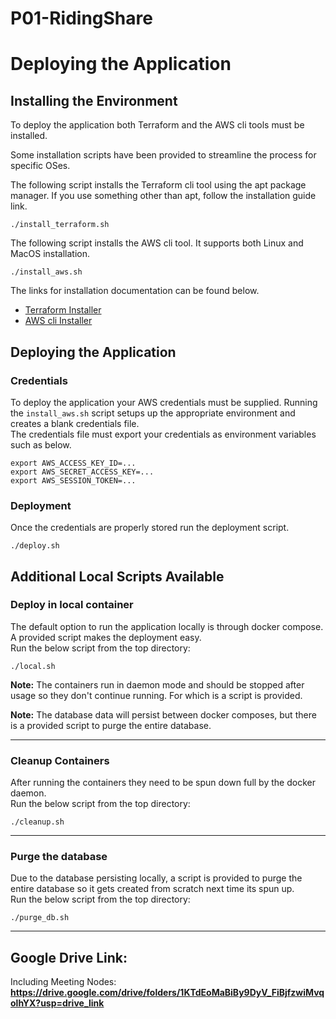 # P01-RidingShare

# Deploying the Application

## Installing the Environment
To deploy the application both Terraform and the AWS cli tools must be installed.  

Some installation scripts have been provided to streamline the process for specific OSes.

The following script installs the Terraform cli tool using the apt package manager. If you use something other than apt, follow the installation guide link.
```shell
./install_terraform.sh
```

The following script installs the AWS cli tool. It supports both Linux and MacOS installation.
```shell
./install_aws.sh
```

The links for installation documentation can be found below.   
- [Terraform Installer](https://developer.hashicorp.com/terraform/install)    
- [AWS cli Installer](https://docs.aws.amazon.com/cli/latest/userguide/getting-started-install.html)


## Deploying the Application

### Credentials
To deploy the application your AWS credentials must be supplied. Running the `install_aws.sh` script setups up the appropriate environment and creates a blank credentials file.   
The credentials file must export your credentials as environment variables such as below.
```shell
export AWS_ACCESS_KEY_ID=...
export AWS_SECRET_ACCESS_KEY=...
export AWS_SESSION_TOKEN=...
```

### Deployment
Once the credentials are properly stored run the deployment script.
```shell
./deploy.sh
```


## Additional Local Scripts Available

### Deploy in local container
The default option to run the application locally is through docker compose. A provided script makes the deployment easy.  
Run the below script from the top directory:
```shell
./local.sh
```
**Note:** The containers run in daemon mode and should be stopped after usage so they don't continue running. For which is a script is provided.

**Note:** The database data will persist between docker composes, but there is a provided script to purge the entire database.

---

### Cleanup Containers
After running the containers they need to be spun down full by the docker daemon.   
Run the below script from the top directory:
```shell
./cleanup.sh
```

---

### Purge the database
Due to the database persisting locally, a script is provided to purge the entire database so it gets created from scratch next time its spun up.   
Run the below script from the top directory:
```shell
./purge_db.sh
```

---

## Google Drive Link:
Including Meeting Nodes: **https://drive.google.com/drive/folders/1KTdEoMaBiBy9DyV_FiBjfzwiMvqolhYX?usp=drive_link**

